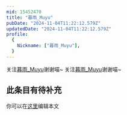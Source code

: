```yaml
---
mid: 15452470
title: "暮雨_Muyu"
pubDate: "2024-11-04T11:22:12.579Z"
updatedDate: "2024-11-04T11:22:12.579Z"
profile:
  {
    Nickname: ["暮雨_Muyu"],
  }
---
```


关注[暮雨_Muyu](https://space.bilibili.com/15452470)谢谢喵~ 关注[暮雨_Muyu](https://space.bilibili.com/15452470)谢谢喵~

## 此条目有待补充
你可以在[这里](https://github.com/Yuhanawa/VTuber.ICU-Content/edit/master/v/暮雨_Muyu/index.md)编辑本文
